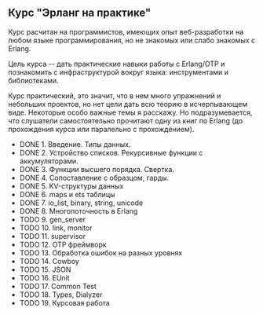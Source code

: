 ## Курс "Эрланг на практике"

Курс расчитан на программистов, имеющих опыт веб-разработки на любом
языке программирования, но не знакомых или слабо знакомых с Erlang.

Цель курса -- дать практические навыки работы с Erlang/OTP и
познакомить с инфраструктурой вокруг языка: инструментами и
библиотеками.

Курс практический, это значит, что в нем много упражнений и небольших
проектов, но нет цели дать всю теорию в исчерпывающем виде.  Некоторые
особо важные темы я расскажу. Но подразумевается, что слушатели
самостоятельно прочитают одну из книг по Erlang (до прохождения курса
или паралельно с прохождением).

* DONE 1. Введение. Типы данных.
* DONE 2. Устройство списков. Рекурсивные функции с аккумуляторами.
* DONE 3. Функции высшего порядка. Свертка.
* DONE 4. Сопоставление с образцом, гарды.
* DONE 5. KV-структуры данных
* DONE 6. maps и ets таблицы
* DONE 7. io_list, binary, string, unicode
* DONE 8. Многопоточность в Erlang
* TODO 9. gen_server
* TODO 10. link, monitor
* TODO 11. supervisor
* TODO 12. OTP фреймворк
* TODO 13. Обработка ошибок на разных уровнях
* TODO 14. Cowboy
* TODO 15. JSON
* TODO 16. EUnit
* TODO 17. Common Test
* TODO 18. Types, Dialyzer
* TODO 19. Курсовая работа
